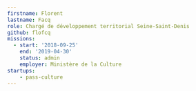 ```yaml
---
firstname: Florent
lastname: Facq
role: Chargé de développement territorial Seine-Saint-Denis
github: flofcq
missions:
  - start: '2018-09-25'
    end: '2019-04-30'
    status: admin
    employer: Ministère de la Culture
startups:
    - pass-culture
---
```

